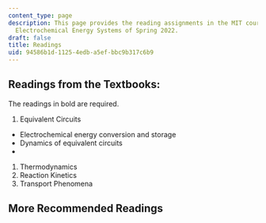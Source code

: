 ```yaml
---
content_type: page
description: This page provides the reading assignments in the MIT course 10.426/10.626
  Electrochemical Energy Systems of Spring 2022.
draft: false
title: Readings
uid: 94586b1d-1125-4edb-a5ef-bbc9b317c6b9
---
```

## Readings from the Textbooks:

The readings in bold are required.

1. Equivalent Circuits

- Electrochemical energy conversion and storage
- Dynamics of equivalent circuits
-  

1. Thermodynamics
2. Reaction Kinetics
3. Transport Phenomena

## More Recommended Readings